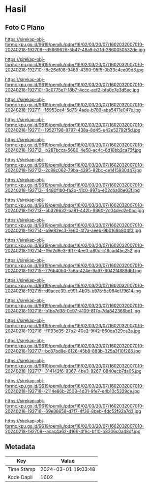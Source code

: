# Hasil

## Foto C Plano

https://sirekap-obj-formc.kpu.go.id/9619/pemilu/pdpr/16/02/03/20/07/1602032007010-20240218-192708--d5669626-5b47-48a9-b21d-2860050532de.jpg

https://sirekap-obj-formc.kpu.go.id/9619/pemilu/pdpr/16/02/03/20/07/1602032007010-20240218-192710--8e26df08-9489-4390-95f5-0b33c4ee09d8.jpg

https://sirekap-obj-formc.kpu.go.id/9619/pemilu/pdpr/16/02/03/20/07/1602032007010-20240218-192710--0c0775e7-18b7-4ccc-acf2-bfa0c7e3d5ec.jpg

https://sirekap-obj-formc.kpu.go.id/9619/pemilu/pdpr/16/02/03/20/07/1602032007010-20240218-192711--16953ce4-5d73-4ade-b789-aba5471e047e.jpg

https://sirekap-obj-formc.kpu.go.id/9619/pemilu/pdpr/16/02/03/20/07/1602032007010-20240218-192711--19527198-8797-438a-8d45-e42e52792f5d.jpg

https://sirekap-obj-formc.kpu.go.id/9619/pemilu/pdpr/16/02/03/20/07/1602032007010-20240218-192712--b287bcca-5680-4e58-ac4c-6d18bb2ca72f.jpg

https://sirekap-obj-formc.kpu.go.id/9619/pemilu/pdpr/16/02/03/20/07/1602032007010-20240218-192712--2c88c062-79ba-4395-82bc-ce1415930d47.jpg

https://sirekap-obj-formc.kpu.go.id/9619/pemilu/pdpr/16/02/03/20/07/1602032007010-20240218-192713--4480f1b0-fa2b-41c0-997b-e02cba0be03f.jpg

https://sirekap-obj-formc.kpu.go.id/9619/pemilu/pdpr/16/02/03/20/07/1602032007010-20240218-192713--5b326632-ba81-442b-9360-2c04ded2e0ac.jpg

https://sirekap-obj-formc.kpu.go.id/9619/pemilu/pdpr/16/02/03/20/07/1602032007010-20240218-192714--b9e82ec3-7e60-4f7a-aeeb-9b0169b804f3.jpg

https://sirekap-obj-formc.kpu.go.id/9619/pemilu/pdpr/16/02/03/20/07/1602032007010-20240218-192714--f9d2d6e3-9ff7-4ee0-a80d-c18cad45c252.jpg

https://sirekap-obj-formc.kpu.go.id/9619/pemilu/pdpr/16/02/03/20/07/1602032007010-20240218-192715--776b40b0-7a6a-424e-9a97-6042f4889dbf.jpg

https://sirekap-obj-formc.kpu.go.id/9619/pemilu/pdpr/16/02/03/20/07/1602032007010-20240218-192715--d9acec39-c99f-4b05-b975-5c064cf79614.jpg

https://sirekap-obj-formc.kpu.go.id/9619/pemilu/pdpr/16/02/03/20/07/1602032007010-20240218-192716--b1ba7d38-0c97-4109-817e-7da842366bd1.jpg

https://sirekap-obj-formc.kpu.go.id/9619/pemilu/pdpr/16/02/03/20/07/1602032007010-20240218-192716--f1193d35-27b2-40e2-9f42-860da329ca2a.jpg

https://sirekap-obj-formc.kpu.go.id/9619/pemilu/pdpr/16/02/03/20/07/1602032007010-20240218-192717--bc87bd8e-6126-45b8-883b-325a3f10f266.jpg

https://sirekap-obj-formc.kpu.go.id/9619/pemilu/pdpr/16/02/03/20/07/1602032007010-20240218-192717--314142f6-9367-4be3-9267-0840ecb7da05.jpg

https://sirekap-obj-formc.kpu.go.id/9619/pemilu/pdpr/16/02/03/20/07/1602032007010-20240218-192718--2114e86b-2503-4d31-9fe7-e4b10c5329ce.jpg

https://sirekap-obj-formc.kpu.go.id/9619/pemilu/pdpr/16/02/03/20/07/1602032007010-20240218-192718--69e88658-d7f7-4f36-8beb-4dc52f92a7d3.jpg

https://sirekap-obj-formc.kpu.go.id/9619/pemilu/pdpr/16/02/03/20/07/1602032007010-20240218-192709--acac4a62-4166-4f9c-bf10-b8306c0a48df.jpg


## Metadata

| Key        | Value               |
| ---------- | ------------------- |
| Time Stamp | 2024-03-01 19:03:48 |
| Kode Dapil | 1602                |



